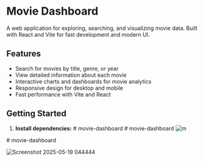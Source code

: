 
# Movie Dashboard

A web application for exploring, searching, and visualizing movie data. Built with React and Vite for fast development and modern UI.

## Features

- Search for movies by title, genre, or year
- View detailed information about each movie
- Interactive charts and dashboards for movie analytics
- Responsive design for desktop and mobile
- Fast performance with Vite and React

## Getting Started

1. **Install dependencies:**
#   m o v i e - d a s h b o a r d 
 #   m o v i e - d a s h b o a r d 
 ![m](https://github.com/user-attachments/assets/8e50ea96-c129-4a0b-a22e-122fb8512462.png)

 #   m o v i e - d a s h b o a r d

![Screenshot 2025-05-19 044444](https://github.com/user-attachments/assets/f3bb31ff-377f-4513-8fe9-e935dd2d6460.jpj)


